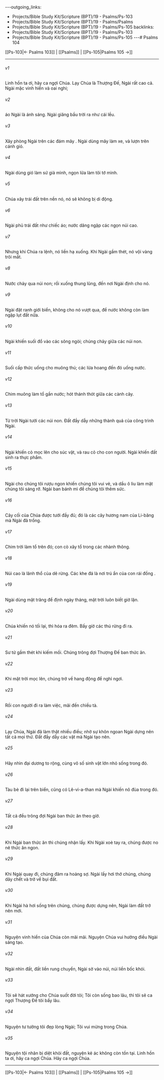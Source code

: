 ---outgoing_links:
  - Projects/Bible Study Kit/Scripture (BPT)/19 - Psalms/Ps-103
  - Projects/Bible Study Kit/Scripture (BPT)/19 - Psalms/Psalms
  - Projects/Bible Study Kit/Scripture (BPT)/19 - Psalms/Ps-105
backlinks:
  - Projects/Bible Study Kit/Scripture (BPT)/19 - Psalms/Ps-103
  - Projects/Bible Study Kit/Scripture (BPT)/19 - Psalms/Ps-105
---# Psalms 104

[[Ps-103|← Psalms 103]] | [[Psalms]] | [[Ps-105|Psalms 105 →]]
***



###### v1 
Linh hồn ta ơi, hãy ca ngợi Chúa. Lạy Chúa là Thượng Đế, Ngài rất cao cả. Ngài mặc vinh hiển và oai nghi; 

###### v2 
áo Ngài là ánh sáng. Ngài giăng bầu trời ra như cái lều. 

###### v3 
Xây phòng Ngài trên các đám mây . Ngài dùng mây làm xe, và lượn trên cánh gió. 

###### v4 
Ngài dùng gió làm sứ giả mình, ngọn lửa làm tôi tớ mình. 

###### v5 
Chúa xây trái đất trên nền nó, nó sẽ không bị di động. 

###### v6 
Ngài phủ trái đất như chiếc áo; nước dâng ngập các ngọn núi cao. 

###### v7 
Nhưng khi Chúa ra lệnh, nó liền hạ xuống. Khi Ngài gầm thét, nó vội vàng trôi mất. 

###### v8 
Nước chảy qua núi non; rồi xuống thung lũng, đến nơi Ngài định cho nó. 

###### v9 
Ngài đặt ranh giới biển, không cho nó vượt qua, để nước không còn làm ngập lụt đất nữa. 

###### v10 
Ngài khiến suối đổ vào các sông ngòi; chúng chảy giữa các núi non. 

###### v11 
Suối cấp thức uống cho muông thú; các lừa hoang đến đó uống nước. 

###### v12 
Chim muông làm tổ gần nước; hót thánh thót giữa các cành cây. 

###### v13 
Từ trời Ngài tưới các núi non. Đất đầy dẫy những thành quả của công trình Ngài. 

###### v14 
Ngài khiến cỏ mọc lên cho súc vật, và rau cỏ cho con người. Ngài khiến đất sinh ra thực phẩm. 

###### v15 
Ngài cho chúng tôi rượu ngon khiến chúng tôi vui vẻ, và dầu ô liu làm mặt chúng tôi sáng rỡ. Ngài ban bánh mì để chúng tôi thêm sức. 

###### v16 
Cây cối của Chúa được tưới đầy đủ; đó là các cây hương nam của Li-băng mà Ngài đã trồng. 

###### v17 
Chim trời làm tổ trên đó; con cò xây tổ trong các nhành thông. 

###### v18 
Núi cao là lãnh thổ của dê rừng. Các khe đá là nơi trú ẩn của con rái đồng . 

###### v19 
Ngài dùng mặt trăng để định ngày tháng, mặt trời luôn biết giờ lặn. 

###### v20 
Chúa khiến nó tối lại, thì hóa ra đêm. Bấy giờ các thú rừng đi ra. 

###### v21 
Sư tử gầm thét khi kiếm mồi. Chúng trông đợi Thượng Đế ban thức ăn. 

###### v22 
Khi mặt trời mọc lên, chúng trở về hang động để nghỉ ngơi. 

###### v23 
Rồi con người đi ra làm việc, mãi đến chiều tà. 

###### v24 
Lạy Chúa, Ngài đã làm thật nhiều điều; nhờ sự khôn ngoan Ngài dựng nên tất cả mọi thứ. Đất đầy dẫy các vật mà Ngài tạo nên. 

###### v25 
Hãy nhìn đại dương to rộng, cùng vô số sinh vật lớn nhỏ sống trong đó. 

###### v26 
Tàu bè đi lại trên biển, cũng có Lê-vi-a-than mà Ngài khiến nô đùa trong đó. 

###### v27 
Tất cả đều trông đợi Ngài ban thức ăn theo giờ. 

###### v28 
Khi Ngài ban thức ăn thì chúng nhận lấy. Khi Ngài xoè tay ra, chúng được no nê thức ăn ngon. 

###### v29 
Khi Ngài quay đi, chúng đâm ra hoảng sợ. Ngài lấy hơi thở chúng, chúng dãy chết và trở về bụi đất. 

###### v30 
Khi Ngài hà hơi sống trên chúng, chúng được dựng nên, Ngài làm đất trở nên mới. 

###### v31 
Nguyện vinh hiển của Chúa còn mãi mãi. Nguyện Chúa vui hưởng điều Ngài sáng tạo. 

###### v32 
Ngài nhìn đất, đất liền rung chuyển, Ngài sờ vào núi, núi liền bốc khói. 

###### v33 
Tôi sẽ hát xướng cho Chúa suốt đời tôi; Tôi còn sống bao lâu, thì tôi sẽ ca ngợi Thượng Đế tôi bấy lâu. 

###### v34 
Nguyện tư tưởng tôi đẹp lòng Ngài; Tôi vui mừng trong Chúa. 

###### v35 
Nguyện tội nhân bị diệt khỏi đất, nguyện kẻ ác không còn tồn tại. Linh hồn ta ơi, hãy ca ngợi Chúa. Hãy ca ngợi Chúa.

***
[[Ps-103|← Psalms 103]] | [[Psalms]] | [[Ps-105|Psalms 105 →]]
